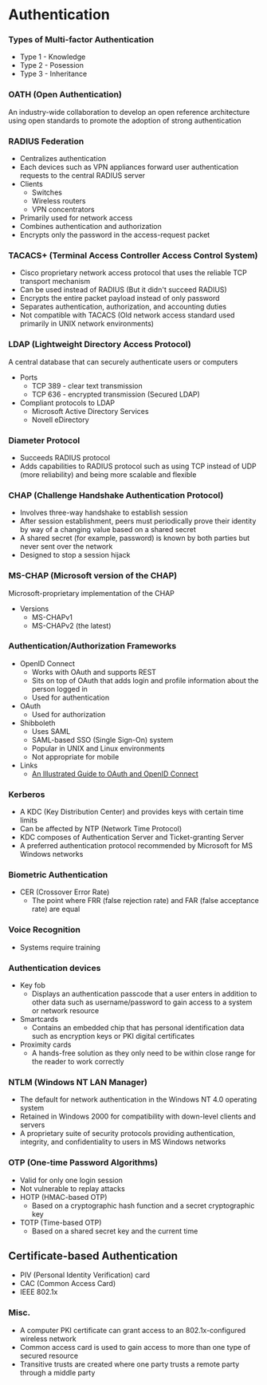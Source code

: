 # Authentication
### Types of Multi-factor Authentication
* Type 1 - Knowledge
* Type 2 - Posession
* Type 3 - Inheritance

### OATH (Open Authentication)
An industry-wide collaboration to develop an open reference architecture using open standards to promote the adoption of strong authentication

### RADIUS Federation
* Centralizes authentication
* Each devices such as VPN appliances forward user authentication requests to the central RADIUS server
* Clients
  * Switches
  * Wireless routers
  * VPN concentrators
* Primarily used for network access
* Combines authentication and authorization
* Encrypts only the password in the access-request packet

### TACACS+ (Terminal Access Controller Access Control System)
* Cisco proprietary network access protocol that uses the reliable TCP transport mechanism
* Can be used instead of RADIUS (But it didn't succeed RADIUS)
* Encrypts the entire packet payload instead of only password
* Separates authentication, authorization, and accounting duties
* Not compatible with TACACS (Old network access standard used primarily in UNIX network environments)

### LDAP (Lightweight Directory Access Protocol)
A central database that can securely authenticate users or computers
* Ports
  * TCP 389 - clear text transmission
  * TCP 636 - encrypted transmission (Secured LDAP)
* Compliant protocols to LDAP
  * Microsoft Active Directory Services
  * Novell eDirectory
  
### Diameter Protocol
* Succeeds RADIUS protocol
* Adds capabilities to RADIUS protocol such as using TCP instead of UDP (more reliability) and being more scalable and flexible

### CHAP (Challenge Handshake Authentication Protocol)
* Involves three-way handshake to establish session
* After session establishment, peers must periodically prove their identity by way of a changing value based on a shared secret
* A shared secret (for example, password) is known by both parties but never sent over the network
* Designed to stop a session hijack

### MS-CHAP (Microsoft version of the CHAP)
Microsoft-proprietary implementation of the CHAP
* Versions
  * MS-CHAPv1
  * MS-CHAPv2 (the latest)

### Authentication/Authorization Frameworks
* OpenID Connect
  * Works with OAuth and supports REST
  * Sits on top of OAuth that adds login and profile information about the person logged in
  * Used for authentication
* OAuth
  * Used for authorization
* Shibboleth
  * Uses SAML
  * SAML-based SSO (Single Sign-On) system
  * Popular in UNIX and Linux environments
  * Not appropriate for mobile
* Links
  * [An Illustrated Guide to OAuth and OpenID Connect](https://developer.okta.com/blog/2019/10/21/illustrated-guide-to-oauth-and-oidc)
  
### Kerberos
* A KDC (Key Distribution Center) and provides keys with certain time limits
* Can be affected by NTP (Network Time Protocol)
* KDC composes of Authentication Server and Ticket-granting Server
* A preferred authentication protocol recommended by Microsoft for MS Windows networks

### Biometric Authentication
* CER (Crossover Error Rate)
  * The point where FRR (false rejection rate) and FAR (false acceptance rate) are equal
 
### Voice Recognition
* Systems require training

### Authentication devices
* Key fob
  * Displays an authentication passcode that a user enters in addition to other data such as username/password to gain access to a system or network resource
* Smartcards
  * Contains an embedded chip that has personal identification data such as encryption keys or PKI digital certificates
* Proximity cards
  * A hands-free solution as they only need to be within close range for the reader to work correctly
  
### NTLM (Windows NT LAN Manager)
* The default for network authentication in the Windows NT 4.0 operating system
* Retained in Windows 2000 for compatibility with down-level clients and servers
* A proprietary suite of security protocols providing authentication, integrity, and confidentiality to users in MS Windows networks

### OTP (One-time Password Algorithms)
* Valid for only one login session
* Not vulnerable to replay attacks
* HOTP (HMAC-based OTP)
  * Based on a cryptographic hash function and a secret cryptographic key
* TOTP (Time-based OTP)
  * Based on a shared secret key and the current time
  
## Certificate-based Authentication
* PIV (Personal Identity Verification) card
* CAC (Common Access Card)
* IEEE 802.1x
  
### Misc.
* A computer PKI certificate can grant access to an 802.1x-configured wireless network
* Common access card is used to gain access to more than one type of secured resource
* Transitive trusts are created where one party trusts a remote party through a middle party
